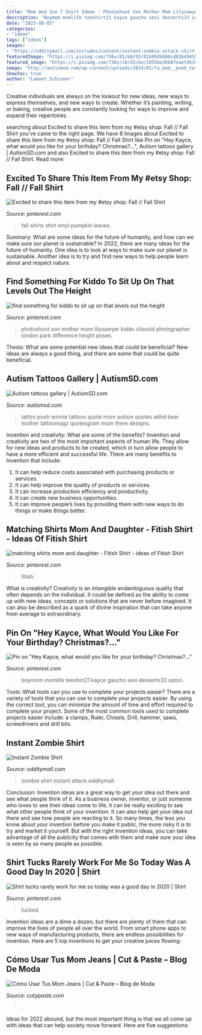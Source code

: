 ```yaml
---
title: "Mom And Son T Shirt Ideas : Photoshoot Son Mother Mom Lilysawyer Kiddo Clissold Photographer London Park Difference Height Poses"
description: "Boymom momlife teeshirt21 kayce gaucho sexi desserts33 satori"
date: "2023-08-05"
categories:
- "ideas"
tags: ["ideas"]
images:
- "https://odditymall.com/includes/content/instant-zombie-attack-shirt-3.jpg"
featuredImage: "https://i.pinimg.com/736x/01/b0/93/01b093b080cd826494555bc4b256642e--family-photoshoot-mother-son-photography.jpg"
featured_image: "https://i.pinimg.com/736x/18/55/be/1855be36b87eaefd63caace26900d9bd.jpg"
image: "http://autismsd.com/wp-content/uploads/2014/01/to_mom__pooh_tattoo_by_oddmason-d5iqvzc.jpg"
ShowToc: true
author: "Lamont Schinner"
---
```



Creative individuals are always on the lookout for new ideas, new ways to express themselves, and new ways to create. Whether it’s painting, writing, or baking, creative people are constantly looking for ways to improve and expand their repertoires.

	

		
searching about Excited to share this item from my #etsy shop: Fall // Fall Shirt you've came to the right page. We have 8 Images about Excited to share this item from my #etsy shop: Fall // Fall Shirt like Pin on &quot;Hey Kayce, what would you like for your birthday? Christmas?...&quot;, Autism tattoos gallery | AutismSD.com and also Excited to share this item from my #etsy shop: Fall // Fall Shirt. Read more:
		
    
## Excited To Share This Item From My #etsy Shop: Fall // Fall Shirt

<img loading=lazy src="https://i.pinimg.com/736x/ec/08/49/ec08499d9625be5e824ccb214368e5d5.jpg" onerror="this.onerror=null;this.src='https://tse4.mm.bing.net/th?id=OIP.ZpaPnQ9UAib0Lj2QoPAStQHaI5&amp;pid=15.1';" alt="Excited to share this item from my #etsy shop: Fall // Fall Shirt">

_Source: pinterest.com_

>fall shirts shirt vinyl pumpkin leaves. 

	

Summary: What are some ideas for the future of humanity, and how can we make sure our planet is sustainable?
In 2022, there are many ideas for the future of humanity. One idea is to look at ways to make sure our planet is sustainable. Another idea is to try and find new ways to help people learn about and respect nature.

    
## Find Something For Kiddo To Sit Up On That Levels Out The Height

<img loading=lazy src="https://i.pinimg.com/736x/01/b0/93/01b093b080cd826494555bc4b256642e--family-photoshoot-mother-son-photography.jpg" onerror="this.onerror=null;this.src='https://tse3.mm.bing.net/th?id=OIP.uhjBBemrmAuD-f9BrQvEwgHaKg&amp;pid=15.1';" alt="find something for kiddo to sit up on that levels out the height">

_Source: pinterest.com_

>photoshoot son mother mom lilysawyer kiddo clissold photographer london park difference height poses. 

	

Thesis: What are some potential new ideas that could be beneficial?
New ideas are always a good thing, and there are some that could be quite beneficial.

    
## Autism Tattoos Gallery | AutismSD.com

<img loading=lazy src="http://autismsd.com/wp-content/uploads/2014/01/to_mom__pooh_tattoo_by_oddmason-d5iqvzc.jpg" onerror="this.onerror=null;this.src='https://tse2.mm.bing.net/th?id=OIP.SEOq9p9D0U98DnPR6smezAHaJ4&amp;pid=15.1';" alt="Autism tattoos gallery | AutismSD.com">

_Source: autismsd.com_

>tattoo pooh winnie tattoos quote mom autism quotes adhd bear mother tattoomagz quotesgram mum there designs. 

	

Invention and creativity: What are some of the benefits?
Invention and creativity are two of the most important aspects of human life. They allow for new ideas and products to be created, which in turn allow people to have a more efficient and successful life. There are many benefits to Invention that include: 
1. It can help reduce costs associated with purchasing products or services. 
2. It can help improve the quality of products or services. 
3. It can increase production efficiency and productivity. 
4. It can create new business opportunities. 
5. It can improve people’s lives by providing them with new ways to do things or make things better.

    
## Matching Shirts Mom And Daughter - Fitish Shirt - Ideas Of Fitish Shirt

<img loading=lazy src="https://i.pinimg.com/736x/07/5a/70/075a705a400158f1f76a9c31187c474f.jpg" onerror="this.onerror=null;this.src='https://tse1.mm.bing.net/th?id=OIP.ilMGVbesNh8Y6i02jzsZtgHaHa&amp;pid=15.1';" alt="matching shirts mom and daughter - Fitish Shirt - ideas of Fitish Shirt">

_Source: pinterest.com_

>fitish. 

	

What is creativity?
Creativity is an intangible andambiguous quality that often depends on the individual. It could be defined as the ability to come up with new ideas, concepts or solutions that are never before imagined. It can also be described as a spark of divine inspiration that can take anyone from average to extraordinary.

    
## Pin On &quot;Hey Kayce, What Would You Like For Your Birthday? Christmas?...&quot;

<img loading=lazy src="https://i.pinimg.com/736x/18/55/be/1855be36b87eaefd63caace26900d9bd.jpg" onerror="this.onerror=null;this.src='https://tse3.mm.bing.net/th?id=OIP.RNqHhs92NSov8aS3QpD9gAHaJ4&amp;pid=15.1';" alt="Pin on &quot;Hey Kayce, what would you like for your birthday? Christmas?...&quot;">

_Source: pinterest.com_

>boymom momlife teeshirt21 kayce gaucho sexi desserts33 satori. 

	

Tools: What tools can you use to complete your projects easier?
There are a variety of tools that you can use to complete your projects easier. By using the correct tool, you can minimize the amount of time and effort required to complete your project. Some of the most common tools used to complete projects easier include: a clamps, Ruler, Chisels, Drill, hammer, saws, screwdrivers and drill bits.

    
## Instant Zombie Shirt

<img loading=lazy src="https://odditymall.com/includes/content/instant-zombie-attack-shirt-3.jpg" onerror="this.onerror=null;this.src='https://tse3.mm.bing.net/th?id=OIP.iw4B_feUQ9bXpvRyprwZrAHaF-&amp;pid=15.1';" alt="Instant Zombie Shirt">

_Source: odditymall.com_

>zombie shirt instant attack odditymall. 

	

Conclusion: Invention ideas are a great way to get your idea out there and see what people think of it.
As a business owner, inventor, or just someone who loves to see their ideas come to life, it can be really exciting to see what other people think of your invention. It can also help get your idea out there and see how people are reacting to it. So many times, the less you know about your invention before you make it public, the more risky it is to try and market it yourself. But with the right invention ideas, you can take advantage of all the publicity that comes with them and make sure your idea is seen by as many people as possible.

    
## Shirt Tucks Rarely Work For Me So Today Was A Good Day In 2020 | Shirt

<img loading=lazy src="https://i.pinimg.com/736x/77/f6/d3/77f6d3bc95b1f3353dc1ed31df6b985b.jpg" onerror="this.onerror=null;this.src='https://tse3.mm.bing.net/th?id=OIP.gZSJ2K-JGAnj1yPMD1cYCAHaKa&amp;pid=15.1';" alt="Shirt tucks rarely work for me so today was a good day in 2020 | Shirt">

_Source: pinterest.com_

>tucked. 

	

Invention ideas are a dime a dozen, but there are plenty of them that can improve the lives of people all over the world. From smart phone apps to new ways of manufacturing products, there are endless possibilities for invention. Here are 5 top inventions to get your creative juices flowing: 

    
## Cómo Usar Tus Mom Jeans | Cut &amp; Paste – Blog De Moda

<img loading=lazy src="http://www.cutypaste.com/wp-content/uploads/2017/01/2021749-1481825147.600x0c.jpg" onerror="this.onerror=null;this.src='https://tse1.mm.bing.net/th?id=OIP.gShrqFe0HWtIzK_3XLSTRgHaMg&amp;pid=15.1';" alt="Cómo Usar Tus Mom Jeans | Cut &amp; Paste – Blog de Moda">

_Source: cutypaste.com_

>. 

	

Ideas for 2022 abound, but the most important thing is that we all come up with ideas that can help society move forward. Here are five suggestions: 

